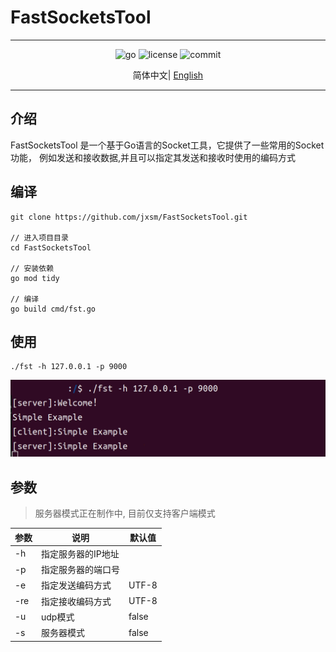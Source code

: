 # FastSocketsTool

---
<div align="center">
    <img src="https://img.shields.io/github/go-mod/go-version/jxsm/FastSocketsTool" alt="go" />
    <img src="https://img.shields.io/github/license/jxsm/FastSocketsTool" alt="license">
    <img src="https://img.shields.io/github/last-commit/jxsm/FastSocketsTool" alt="commit">


</div>

<p align="center">
  简体中文|
<a href="../../README.md">English</a>
</p>

---
## 介绍

FastSocketsTool 是一个基于Go语言的Socket工具，它提供了一些常用的Socket功能，
例如发送和接收数据,并且可以指定其发送和接收时使用的编码方式

## 编译

```shell
git clone https://github.com/jxsm/FastSocketsTool.git

// 进入项目目录
cd FastSocketsTool

// 安装依赖
go mod tidy

// 编译
go build cmd/fst.go
```

## 使用
```shell
./fst -h 127.0.0.1 -p 9000
```
<img src="../img/SimpleExample.png" alt="SimpleExample">

## 参数
> 服务器模式正在制作中, 目前仅支持客户端模式

| 参数  | 说明         | 默认值   |
|-----|------------|-------|
| -h  | 指定服务器的IP地址 |       |
| -p  | 指定服务器的端口号  |       |
| -e  | 指定发送编码方式   | UTF-8 |
| -re | 指定接收编码方式   | UTF-8 |
| -u  | udp模式      | false |
| -s  | 服务器模式      | false |
